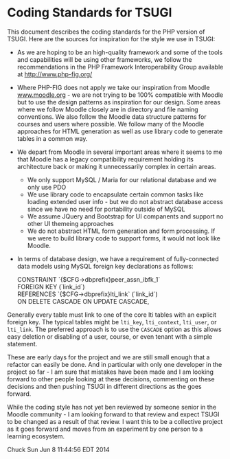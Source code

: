 Coding Standards for TSUGI
==========================

This document describes the coding standards for the PHP
version of TSUGI.  Here are the sources for inspiration
for the style we use in TSUGI:

* As we are hoping to be an high-quality framework and some of
the tools and capabilities will be using other frameworks, 
we follow the recommendations in the PHP Framework Interoperability 
Group available at http://www.php-fig.org/

* Where PHP-FIG does not apply we take our inspiration from 
Moodle www.moodle.org - we are not trying to be 100% compatible with
Moodle but to use the design patterns as inspiration for our design.
Some areas where we follow Moodle closely are in directory and file
naming conventions. We also follow the Moodle data structure
patterns for courses and users where possible.   We follow many of the
Moodle approaches for HTML generation as well as use library code
to generate tables in a common way.

* We depart from Moodle in several important areas where it seems to me
that Moodle has a legacy compatibility requirement holding its 
architecture back or making it unnecessarily complex in certain areas.

    * We only support MySQL / Maria for our relational database
    and we only use PDO 
    * We use library code to encapsulate certain common tasks like
    loading extended user info - but we do not abstract database access
    since we have no need for portability outside of MySQL
    * We assume JQuery and Bootstrap for UI companents and support
    no other UI themeing approaches
    * We do not abstract HTML form generation and form processing. If 
    we were to build library code to support forms, it would not look
    like Moodle.

* In terms of database design, we have a requirement of fully-connected
data models using MySQL foreign key declarations as follows:

    CONSTRAINT \`{$CFG->dbprefix}peer_assn_ibfk_1\`  
    FOREIGN KEY (\`link_id\`)  
    REFERENCES \`{$CFG->dbprefix}lti_link\` (\`link_id\`)  
    ON DELETE CASCADE ON UPDATE CASCADE,  

Generally every table must link to one of the core lti tables with an 
explicit foreign key.  The typical tables might be `lti_key`, `lti_context`,
`lti_user`, or `lti_link`.  The preferred approach is to use the `CASCADE`
option as this allows easy deletion or disabling of a user, course, or even
tenant with a simple statement.

These are early days for the project and we are still small enough that 
a refactor can easily be done.  And in particular with only one developer
in the project so far - I am sure that mistakes have been made and I am
looking forward to other people looking at these decisions, commenting on
these decisions and then pushing TSUGI in different directions as the
goes forward.

While the coding style has not yet ben reviewed by someone senior 
in the Moodle community - I am looking forward to that review and expect
TSUGI to be changed as a result of that review.  I want this to be a
collective project as it goes forward and moves from an experiment by
one person to a learning ecosystem.

Chuck
Sun Jun  8 11:44:56 EDT 2014



